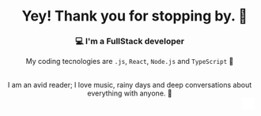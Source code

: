 
<div display="inline-block">
 
 <h1 align="center" style="margin-left: 20px">Yey! Thank you for stopping by. 👋 </h1>
 <h3 align="center">  💻 I'm a FullStack developer </h3>
</div>

<div align="center"  display="inline-block">

 My coding tecnologies are `.js`, `React`, `Node.js` and `TypeScript` 💜 

 <br> 
 I am an avid reader; I love music, rainy days and deep conversations about everything with anyone. 🌱
 <br>
  <a  href="https://www.linkedin.com/in/heloisa-mafra/"><img align="right" width="25px" src="https://github.com/Aakarsh-B/trying-repos/blob/master/linkedin.svg" />
</div>

##


